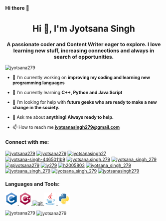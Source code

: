 ### Hi there 👋

<h1 align="center">Hi 👋, I'm Jyotsana Singh</h1>
<h3 align="center">A passionate coder and Content Writer eager to explore. I love learning new stuff, increasing connections and always in search of opportunities.</h3>

<p align="left"> <img src="https://komarev.com/ghpvc/?username=jyotsana279&label=Profile%20views&color=0e75b6&style=flat" alt="jyotsana279" /> </p>

- 🔭 I’m currently working on **improving my coding and learning new programming languages**

- 🌱 I’m currently learning **C++, Python and Java Script**

- 🤝 I’m looking for help with **future geeks who are ready to make a new change in the society.**

- 💬 Ask me about **anything! Always ready to help.**

- 📫 How to reach me **jyotsanasingh279@gmail.com**

<h3 align="left">Connect with me:</h3>
<p align="left">
<a href="https://codepen.io/jyotsana279" target="blank"><img align="center" src="https://raw.githubusercontent.com/rahuldkjain/github-profile-readme-generator/master/src/images/icons/Social/codepen.svg" alt="jyotsana279" height="30" width="40" /></a>
<a href="https://dev.to/jyotsana279" target="blank"><img align="center" src="https://cdn.jsdelivr.net/npm/simple-icons@3.0.1/icons/dev-dot-to.svg" alt="jyotsana279" height="30" width="40" /></a>
<a href="https://twitter.com/jyotsanasingh27" target="blank"><img align="center" src="https://raw.githubusercontent.com/rahuldkjain/github-profile-readme-generator/master/src/images/icons/Social/twitter.svg" alt="jyotsanasingh27" height="30" width="40" /></a>
<a href="https://linkedin.com/in/jyotsana-singh-4465011b9" target="blank"><img align="center" src="https://raw.githubusercontent.com/rahuldkjain/github-profile-readme-generator/master/src/images/icons/Social/linked-in-alt.svg" alt="jyotsana-singh-4465011b9" height="30" width="40" /></a>
<a href="https://fb.com/jyotsana.singh.279" target="blank"><img align="center" src="https://raw.githubusercontent.com/rahuldkjain/github-profile-readme-generator/master/src/images/icons/Social/facebook.svg" alt="jyotsana.singh.279" height="30" width="40" /></a>
<a href="https://instagram.com/jyotsana_singh_279" target="blank"><img align="center" src="https://raw.githubusercontent.com/rahuldkjain/github-profile-readme-generator/master/src/images/icons/Social/instagram.svg" alt="jyotsana_singh_279" height="30" width="40" /></a>
<a href="https://medium.com/@jyotsana279" target="blank"><img align="center" src="https://raw.githubusercontent.com/rahuldkjain/github-profile-readme-generator/master/src/images/icons/Social/medium.svg" alt="@jyotsana279" height="30" width="40" /></a>
<a href="https://www.codechef.com/users/jy279" target="blank"><img align="center" src="https://cdn.jsdelivr.net/npm/simple-icons@3.1.0/icons/codechef.svg" alt="jy279" height="30" width="40" /></a>
<a href="https://www.hackerrank.com/h2005803" target="blank"><img align="center" src="https://raw.githubusercontent.com/rahuldkjain/github-profile-readme-generator/master/src/images/icons/Social/hackerrank.svg" alt="h2005803" height="30" width="40" /></a>
<a href="https://codeforces.com/profile/jyotsana_singh_279" target="blank"><img align="center" src="https://cdn.jsdelivr.net/npm/simple-icons@3.0.1/icons/codeforces.svg" alt="jyotsana_singh_279" height="30" width="40" /></a>
<a href="https://www.leetcode.com/jyotsana_singh_279" target="blank"><img align="center" src="https://raw.githubusercontent.com/rahuldkjain/github-profile-readme-generator/master/src/images/icons/Social/leet-code.svg" alt="jyotsana_singh_279" height="30" width="40" /></a>
<a href="https://www.hackerearth.com/jyotsana_singh_279" target="blank"><img align="center" src="https://raw.githubusercontent.com/rahuldkjain/github-profile-readme-generator/master/src/images/icons/Social/hackerearth.svg" alt="jyotsana_singh_279" height="30" width="40" /></a>
<a href="https://auth.geeksforgeeks.org/user/jyotsanasingh279" target="blank"><img align="center" src="https://raw.githubusercontent.com/rahuldkjain/github-profile-readme-generator/master/src/images/icons/Social/geeks-for-geeks.svg" alt="jyotsanasingh279" height="30" width="40" /></a>
</p>

<h3 align="left">Languages and Tools:</h3>
<p align="left"> <a href="https://www.cprogramming.com/" target="_blank"> <img src="https://raw.githubusercontent.com/devicons/devicon/master/icons/c/c-original.svg" alt="c" width="40" height="40"/> </a> <a href="https://www.w3schools.com/cpp/" target="_blank"> <img src="https://raw.githubusercontent.com/devicons/devicon/master/icons/cplusplus/cplusplus-original.svg" alt="cplusplus" width="40" height="40"/> </a> <a href="https://git-scm.com/" target="_blank"> <img src="https://www.vectorlogo.zone/logos/git-scm/git-scm-icon.svg" alt="git" width="40" height="40"/> </a> <a href="https://www.java.com" target="_blank"> <img src="https://raw.githubusercontent.com/devicons/devicon/master/icons/java/java-original.svg" alt="java" width="40" height="40"/> </a> <a href="https://www.python.org" target="_blank"> <img src="https://raw.githubusercontent.com/devicons/devicon/master/icons/python/python-original.svg" alt="python" width="40" height="40"/> </a> </p>

<p><img align="left" src="https://github-readme-stats.vercel.app/api/top-langs?username=jyotsana279&show_icons=true&locale=en&layout=compact" alt="jyotsana279" /></p>

<p>&nbsp;<img align="center" src="https://github-readme-stats.vercel.app/api?username=jyotsana279&show_icons=true&locale=en" alt="jyotsana279" /></p>

